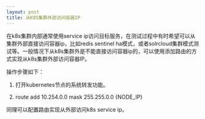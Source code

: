 ```yaml
---
layout: post
title: 从K8S集群外部访问容器IP
---
```


在k8s集群内部通常使用service ip访问目标服务，在测试过程中有时希望可以从集群外部直接访问容器ip，比如redis sentinel ha模式，或者solrcloud集群模式测试等。一般情况下从k8s集群外是不能直接访问容器ip的，可以使用添加路由的方式实现从k8s集群外部访问容器IP。

操作步骤如下：

1. 打开kubernetes节点的系统转发功能。

2. route add 10.254.0.0 mask 255.255.0.0 {NODE_IP}

同理可以配置路由实现从外部访问k8s service ip。
   
  